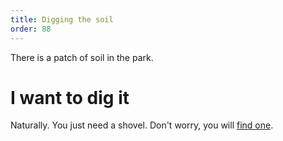 ```yaml
---
title: Digging the soil
order: 88
---
```


There is a patch of soil in the park.

# I want to dig it
Naturally. You just need a shovel. Don't worry, you will [find one](tbd).
